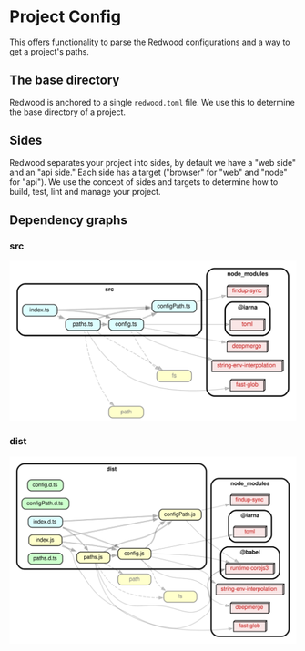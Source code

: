 # Project Config

This offers functionality to parse the Redwood configurations and a way to get a project's paths.

## The base directory

Redwood is anchored to a single `redwood.toml` file. We use this to determine the base directory of a project.

## Sides

Redwood separates your project into sides, by default we have a "web side" and an "api side." Each side has a target ("browser" for "web" and "node" for "api"). We use the concept of sides and targets to determine how to build, test, lint and manage your project.

## Dependency graphs

### src

![src](./dependency-graph-src.svg)

### dist

![dist](./dependency-graph-dist.svg)
